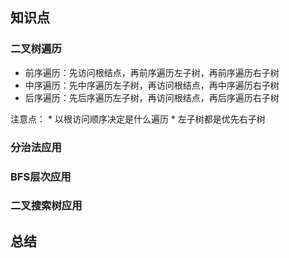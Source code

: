 ## 知识点
### 二叉树遍历
* 前序遍历：先访问根结点，再前序遍历左子树，再前序遍历右子树
* 中序遍历：先中序遍历左子树，再访问根结点，再中序遍历右子树
* 后序遍历：先后序遍历左子树，再访问根结点，再后序遍历右子树

注意点：
    * 以根访问顺序决定是什么遍历
    * 左子树都是优先右子树
    
### 分治法应用
### BFS层次应用
### 二叉搜索树应用
## 总结
